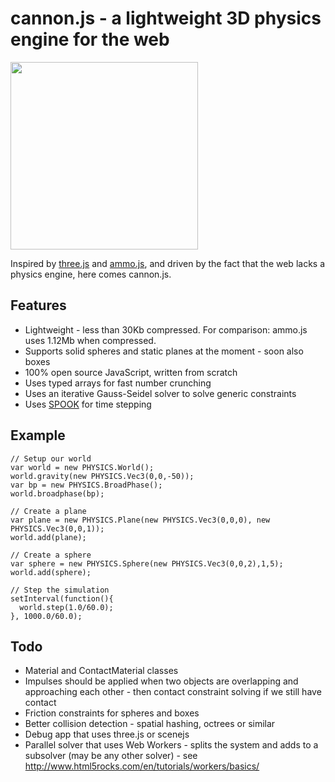# cannon.js - a lightweight 3D physics engine for the web

<img src="http://granular.cs.umu.se/browserphysics/wp-content/uploads/2012/01/myphysicslib_javascript.png" width="300">

Inspired by [three.js](https://github.com/mrdoob/three.js) and [ammo.js](https://github.com/kripken/ammo.js), and driven by the fact that the web lacks a physics engine, here comes cannon.js.
    
## Features

* Lightweight - less than 30Kb compressed. For comparison: ammo.js uses 1.12Mb when compressed.
* Supports solid spheres and static planes at the moment - soon also boxes
* 100% open source JavaScript, written from scratch
* Uses typed arrays for fast number crunching
* Uses an iterative Gauss-Seidel solver to solve generic constraints
* Uses [SPOOK](https://www8.cs.umu.se/kurser/5DV058/VT09/lectures/spooknotes.pdf) for time stepping

## Example
    // Setup our world
    var world = new PHYSICS.World();
    world.gravity(new PHYSICS.Vec3(0,0,-50));
    var bp = new PHYSICS.BroadPhase();
    world.broadphase(bp);
    
    // Create a plane
    var plane = new PHYSICS.Plane(new PHYSICS.Vec3(0,0,0), new PHYSICS.Vec3(0,0,1));
    world.add(plane);
    
    // Create a sphere
    var sphere = new PHYSICS.Sphere(new PHYSICS.Vec3(0,0,2),1,5);
    world.add(sphere);
    
    // Step the simulation
    setInterval(function(){
      world.step(1.0/60.0);
    }, 1000.0/60.0);

## Todo

* Material and ContactMaterial classes
* Impulses should be applied when two objects are overlapping and approaching each other - then contact constraint solving if we still have contact
* Friction constraints for spheres and boxes
* Better collision detection - spatial hashing, octrees or similar
* Debug app that uses three.js or scenejs
* Parallel solver that uses Web Workers - splits the system and adds to a subsolver (may be any other solver) - see http://www.html5rocks.com/en/tutorials/workers/basics/
